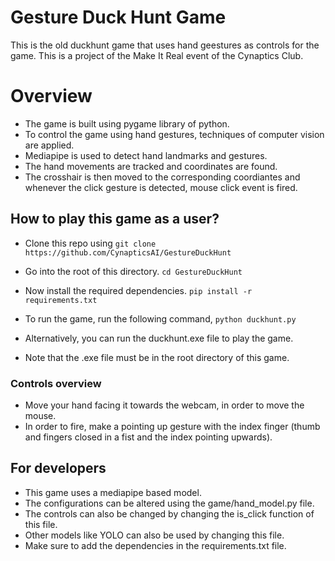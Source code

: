 # Gesture Duck Hunt Game

This is the old duckhunt game that uses hand geestures as controls for the game. This is a project of the Make It Real event of the Cynaptics Club.

# Overview

- The game is built using pygame library of python.
- To control the game using hand gestures, techniques of computer vision are applied.
- Mediapipe is used to detect hand landmarks and gestures.
- The hand movements are tracked and coordinates are found.
- The crosshair is then moved to the corresponding coordiantes and whenever the click gesture is detected, mouse click event is fired.

## How to play this game as a user?

- Clone this repo using
  `git clone https://github.com/CynapticsAI/GestureDuckHunt`

- Go into the root of this directory.
  `cd GestureDuckHunt`

- Now install the required dependencies.
  `pip install -r requirements.txt`

- To run the game, run the following command,
  `python duckhunt.py`

- Alternatively, you can run the duckhunt.exe file to play the game.

- Note that the .exe file must be in the root directory of this game.

### Controls overview

- Move your hand facing it towards the webcam, in order to move the mouse.
- In order to fire, make a pointing up gesture with the index finger (thumb and fingers closed in a fist and the index pointing upwards).

## For developers

- This game uses a mediapipe based model.
- The configurations can be altered using the game/hand_model.py file.
- The controls can also be changed by changing the is_click function of this file.
- Other models like YOLO can also be used by changing this file.
- Make sure to add the dependencies in the requirements.txt file.
